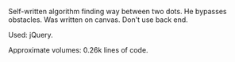 Self-written algorithm finding way between two dots. He bypasses obstacles. Was written on canvas. Don't use back end.

Used: jQuery.

Approximate volumes: 0.26k lines of code.
